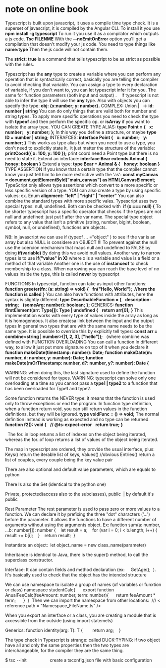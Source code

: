 # note on online book

Typescript is built upon javascript, it uses a compile time type check.
It is a superset of javascript, it is compiled by the Angular CLI.
To install it you use **npm install -g typescript**
To run it you use it as a compilator which outputs a js code. **Tsc FILENME**
With the **--noEmitOnErro**r option you'll get a compilation that doesn't modify your js code.
You need to type things like **name:type**
Then the js code will not contain them.

The **strict: true** is a command that tells typescript to be as strict as possible with the rules.

Typescript has the **any** type to create a variable where you can perform any operation that is syntactically correct,
basically you are telling the compiler to avoid checking that variable.
You can assign a type to every declaration of variable, if you don't want to, you can let typescript infer it for you.
The same for function parameters (both input and output) .   
If typescript is not able to infer the type it will use the **any** type.
Also with objects you can specify the type: **obj: {x:number; y: number}.**
COMPLEX:
Union |   -> **id: number | string**
You can do only things that are valid both for number and string types.
To apply more specific operations you need to check the type with **typeof** and then perform the specific op.
or **isArray** if you want to isolate the array type.
YOU CAN CREATE TYPE ALIAS:
**type Point = {**
  **x: number;**
  **y: number;**
**};**
In this way you define a structure, or maybe **type ID = number | string;**
INTERAFCES:
**interface Point {**
  **x: number;**
  **y: number;**
**}**
This works as type alias but when you need to use a type, you don't need to explicitly state it,
 it just matter the structure of the variable: **printCoord({ x: 100, y: 100 });** print coord need a Point type but there is no need to state it.
Extend an interface:
**interface Bear extends Animal {**
  **honey: boolean**
**}**
Extend a type:
**type Bear = Animal & {**
  **honey: boolean**
**}**
TYPE ASSERTION
If you know that a certain type that the compiler cannot know you just tell him to be more restrictive with the 'as':
**const myCanvas = document.getElementById("main\_canvas") as HTMLCanvasElement;**
TypeScript only allows type assertions which convert to a more specific or less specific version of a type.
YOU can also create a type by using specific values: ex. Enum **alignment: "left" | "right" | "center"**
You can also combine the standard types with more specific vales.
Typescript uses two special types: null, undefined.
Both can be checked with  **if (x === null) {**
To be shorter typescript has a specific operator that checks if the types are not null and undefined: just put **!** after the var name.
The special type object refers to any value that isn’t a primitive (string, number, bigint, boolean, symbol, null, or undefined),
functions are objects.

NB: in javascript we can use if (typeof … ="object" ) to see if the var is an array but also NULL is considere an OBJECT !!!
To prevent against the null use the coercion mechanism that maps null and undefined to FALSE by doing **if(variable)**
By doing this we avoid null values.
Another way to narrow types is to use **if("value" in X)** where x is a variable and value is a field or a method of that variable
Another one is the use of **instanceof** to check membership to a class.
When narrowing you can reach the base level of no values inside the type, this Is called **never** by typescript

FUNCTIONS
In typescript, function can take as input other functions:
**function greeter(fn: (a: string) => void) {**
  **fn("Hello, World");  //here the function is called**
**}**
You can also have functions with attributes, here the syntax is slightly different:
**type DescribableFunction = {**
  **description: string;**
  **(someArg: number): boolean;**
**};**
GENERICS:
**function firstElement<Type>(arr: Type\[\]): Type | undefined {**
  **return arr\[0\];**
**}**
This implementation works with every type of values inside the array as long as it is homogeneous.
It also createsa link between the input and the output types
In general two types that are with the same name needs to be the same type. It is possible to override this by explicitly tell types:
**const arr = combine<string | number>(\[1, 2, 3\], \["hello"\]);**   (where combine was defined with <Type>
FUNCTION OVERLOADING
You can call a function In different way, to allow it just put more signature on top of it when you declare it
**function makeDate(timestamp: number): Date;**
**function makeDate(m: number, d: number, y: number): Date;**
**function makeDate(mOrTimestamp: number, d?: number, y?: number): Date {**

WARNING: when doing this, the last signature used to define the function will not be considered for types.
WARNING: typescript can solve only one overloading at a time so you cannot pass a **type1 | type2** to a function that has been overloaded for
Type1 and type2.

Some function returns the NEVER type: it means that the function is used only to throw exceptions or end the program.
In function type definition, when a function return void, you can still return values in the function definitions, but they will be ignored.
**type voidFunc = () => void;**
The normal definition instead is working as expected and no type can be returned.
**function f2(): void {**
  **// @ts-expect-error**
  **return true;**
**}**

  The for..in loop returns a list of indexes on the object being iterated, whereas the for..of loop returns a list of values of the object being iterated.

The map in typescript are ordered, they provide the usual interface, plus:
Keys() return the iterable list of keys,
Values() //obvious
Entries() return a list of couples, every couple being the key value pair

There are also optional and default value parameters, which are equals to python

There Is also the Set (identical to the python one)

Private, protected(access also to the subclasses), public  | by default it's public

Rest Parameter
The rest parameter is used to pass zero or more values to a function. We can declare it by prefixing the three "dot" characters ('...') before the parameter. It allows the functions to have a different number of arguments without using the arguments object.
Ex:
function sum(a: number, ...b: number\[\]): number { 
  let result = a; 
  for (var i = 0; i < b.length; i++) { 
  result += b\[i\]; 
  } 
  return result; 
} 

Instantiate an object:  let object\_name = new class\_name(parameter) 

Inheritance is identical to Java, there is the super() method, to call the superclass constructor.

Interface:
It can contain fields and method declaration (ex:     GetAge();  ). It's basically used to check that the object has the intended structure

We can use namespace to isolate a group of names (of variables or funxtion or class)
namespace studentCalc{ 
    export function AnualFeeCalc(feeAmount: number, term: number){ 
    return feeAmount \* term; 
    } 
} 
Then we can import the namespace from other locations:  /// < reference path = "Namespace\_FileName.ts" /> 

When you export an interface or a class, you are creating a module that is axcessible from the outside (using import statemets)

Generics:
function identity<T>(arg: T): T {   
    return arg;   
}   

The type check in Typescript is strange: called DUCK-TYPING: if two object have all and only the same properties then the two types are interchangeable, for the compiler they are the same thing.

$ tsc --init                   create a tsconfig.json file with basic configuration
